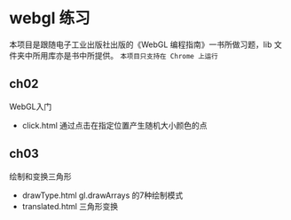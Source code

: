 # webgl 练习
本项目是跟随电子工业出版社出版的《WebGL 编程指南》一书所做习题，lib 文件夹中所用库亦是书中所提供。
`本项目只支持在 Chrome 上运行`

## ch02 
WebGL入门 
+ click.html 通过点击在指定位置产生随机大小颜色的点

## ch03
绘制和变换三角形
+ drawType.html gl.drawArrays 的7种绘制模式
+ translated.html 三角形变换